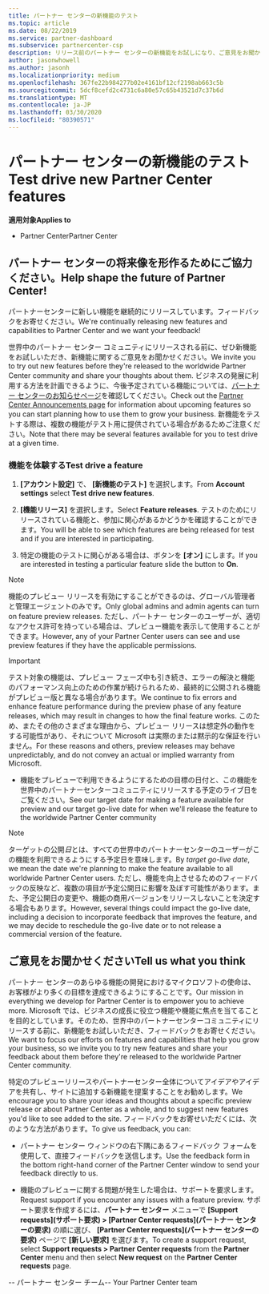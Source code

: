 ```yaml
---
title: パートナー センターの新機能のテスト
ms.topic: article
ms.date: 08/22/2019
ms.service: partner-dashboard
ms.subservice: partnercenter-csp
description: リリース前のパートナー センターの新機能をお試しになり、ご意見をお聞かせください。 パートナー センターの将来像を形作るためにご協力ください。
author: jasonwhowell
ms.author: jasonh
ms.localizationpriority: medium
ms.openlocfilehash: 367fe22b984277b02e4161bf12cf2198ab663c5b
ms.sourcegitcommit: 5dcf8cefd2c4731c6a80e57c65b43521d7c37b6d
ms.translationtype: MT
ms.contentlocale: ja-JP
ms.lasthandoff: 03/30/2020
ms.locfileid: "80390571"
---
```

# <a name="test-drive-new-partner-center-features"></a><span data-ttu-id="6471a-104">パートナー センターの新機能のテスト</span><span class="sxs-lookup"><span data-stu-id="6471a-104">Test drive new Partner Center features</span></span>

<span data-ttu-id="6471a-105">**適用対象**</span><span class="sxs-lookup"><span data-stu-id="6471a-105">**Applies to**</span></span>

- <span data-ttu-id="6471a-106">Partner Center</span><span class="sxs-lookup"><span data-stu-id="6471a-106">Partner Center</span></span>

## <a name="help-shape-the-future-of-partner-center"></a><span data-ttu-id="6471a-107">パートナー センターの将来像を形作るためにご協力ください。</span><span class="sxs-lookup"><span data-stu-id="6471a-107">Help shape the future of Partner Center!</span></span>

<span data-ttu-id="6471a-108">パートナーセンターに新しい機能を継続的にリリースしています。フィードバックをお寄せください。</span><span class="sxs-lookup"><span data-stu-id="6471a-108">We're continually releasing new features and capabilities to Partner Center and we want your feedback!</span></span> 

<span data-ttu-id="6471a-109">世界中のパートナー センター コミュニティにリリースされる前に、ぜひ新機能をお試しいただき、新機能に関するご意見をお聞かせください。</span><span class="sxs-lookup"><span data-stu-id="6471a-109">We invite you to try out new features before they're released to the worldwide Partner Center community and share your thoughts about them.</span></span> <span data-ttu-id="6471a-110">ビジネスの発展に利用する方法を計画できるように、今後予定されている機能については、[パートナー センターのお知らせページ](https://partnercenter.microsoft.com/pcv/announcements)を確認してください。</span><span class="sxs-lookup"><span data-stu-id="6471a-110">Check out the [Partner Center Announcements page](https://partnercenter.microsoft.com/pcv/announcements) for information about upcoming features so you can start planning how to use them to grow your business.</span></span> <span data-ttu-id="6471a-111">新機能をテストする際は、複数の機能がテスト用に提供されている場合があるためご注意ください。</span><span class="sxs-lookup"><span data-stu-id="6471a-111">Note that there may be several features available for you to test drive at a given time.</span></span>

### <a name="test-drive-a-feature"></a><span data-ttu-id="6471a-112">機能を体験する</span><span class="sxs-lookup"><span data-stu-id="6471a-112">Test drive a feature</span></span>

1. <span data-ttu-id="6471a-113">**[アカウント設定]** で、 **[新機能のテスト]** を選択します。</span><span class="sxs-lookup"><span data-stu-id="6471a-113">From **Account settings** select **Test drive new features**.</span></span>

2. <span data-ttu-id="6471a-114">**[機能リリース]** を選択します。</span><span class="sxs-lookup"><span data-stu-id="6471a-114">Select **Feature releases**.</span></span> <span data-ttu-id="6471a-115">テストのためにリリースされている機能と、参加に関心があるかどうかを確認することができます。</span><span class="sxs-lookup"><span data-stu-id="6471a-115">You will be able to see which features are being released for test and if you are interested in participating.</span></span>

3. <span data-ttu-id="6471a-116">特定の機能のテストに関心がある場合は、ボタンを **[オン]** にします。</span><span class="sxs-lookup"><span data-stu-id="6471a-116">If you are interested in testing a particular feature slide the button to **On**.</span></span> 

> [!NOTE]  
>  <span data-ttu-id="6471a-117">機能のプレビュー リリースを有効にすることができるのは、グローバル管理者と管理エージェントのみです。</span><span class="sxs-lookup"><span data-stu-id="6471a-117">Only global admins and admin agents can turn on feature preview releases.</span></span> <span data-ttu-id="6471a-118">ただし、パートナー センターのユーザーが、適切なアクセス許可を持っている場合は、プレビュー機能を表示して使用することができます。</span><span class="sxs-lookup"><span data-stu-id="6471a-118">However, any of your Partner Center users can see and use preview features if they have the applicable permissions.</span></span>

> [!IMPORTANT]  
> <span data-ttu-id="6471a-119">テスト対象の機能は、プレビュー フェーズ中も引き続き、エラーの解決と機能のパフォーマンス向上のための作業が続けられるため、最終的に公開される機能がプレビュー版と異なる場合があります。</span><span class="sxs-lookup"><span data-stu-id="6471a-119">We continue to fix errors and enhance feature performance during the preview phase of any feature releases, which may result in changes to how the final feature works.</span></span> <span data-ttu-id="6471a-120">このため、またその他のさまざまな理由から、プレビュー リリースは想定外の動作をする可能性があり、それについて Microsoft は実際のまたは黙示的な保証を行いません。</span><span class="sxs-lookup"><span data-stu-id="6471a-120">For these reasons and others, preview releases may behave unpredictably, and do not convey an actual or implied warranty from Microsoft.</span></span>

- <span data-ttu-id="6471a-121">機能をプレビューで利用できるようにするための目標の日付と、この機能を世界中のパートナーセンターコミュニティにリリースする予定のライブ日をご覧ください。</span><span class="sxs-lookup"><span data-stu-id="6471a-121">See our target date for making a feature available for preview and our target go-live date for when we'll release the feature to the worldwide Partner Center community</span></span>

> [!NOTE]  
>  <span data-ttu-id="6471a-122">ターゲットの公開*日*とは、すべての世界中のパートナーセンターのユーザーがこの機能を利用できるようにする予定日を意味します。</span><span class="sxs-lookup"><span data-stu-id="6471a-122">By *target go-live date*, we mean the date we're planning to make the feature available to all worldwide Partner Center users.</span></span> <span data-ttu-id="6471a-123">ただし、機能を向上させるためのフィードバックの反映など、複数の項目が予定公開日に影響を及ぼす可能性があります。また、予定公開日の変更や、機能の商用バージョンをリリースしないことを決定する場合もあります。</span><span class="sxs-lookup"><span data-stu-id="6471a-123">However, several things could impact the go-live date, including a decision to incorporate feedback that improves the feature, and we may decide to reschedule the go-live date or to not release a commercial version of the feature.</span></span>  


 
## <a name="tell-us-what-you-think"></a><span data-ttu-id="6471a-124">ご意見をお聞かせください</span><span class="sxs-lookup"><span data-stu-id="6471a-124">Tell us what you think</span></span>

<span data-ttu-id="6471a-125">パートナー センターのあらゆる機能の開発におけるマイクロソフトの使命は、お客様がより多くの目標を達成できるようにすることです。</span><span class="sxs-lookup"><span data-stu-id="6471a-125">Our mission in everything we develop for Partner Center is to empower you to achieve more.</span></span> <span data-ttu-id="6471a-126">Microsoft では、ビジネスの成長に役立つ機能や機能に焦点を当てることを目的としています。そのため、世界中のパートナーセンターコミュニティにリリースする前に、新機能をお試しいただき、フィードバックをお寄せください。</span><span class="sxs-lookup"><span data-stu-id="6471a-126">We want to focus our efforts on features and capabilities that help you grow your business, so we invite you to try new features and share your feedback about them before they're released to the worldwide Partner Center community.</span></span> 

<span data-ttu-id="6471a-127">特定のプレビューリリースやパートナーセンター全体についてアイデアやアイデアを共有し、サイトに追加する新機能を提案することをお勧めします。</span><span class="sxs-lookup"><span data-stu-id="6471a-127">We encourage you to share your ideas and thoughts about a specific preview release or about Partner Center as a whole, and to suggest new features you'd like to see added to the site.</span></span> <span data-ttu-id="6471a-128">フィードバックをお寄せいただくには、次のような方法があります。</span><span class="sxs-lookup"><span data-stu-id="6471a-128">To give us feedback, you can:</span></span>  

-   <span data-ttu-id="6471a-129">パートナー センター ウィンドウの右下隅にあるフィードバック フォームを使用して、直接フィードバックを送信します。</span><span class="sxs-lookup"><span data-stu-id="6471a-129">Use the feedback form in the bottom right-hand corner of the Partner Center window to send your feedback directly to us.</span></span> 

-   <span data-ttu-id="6471a-130">機能のプレビューに関する問題が発生した場合は、サポートを要求します。</span><span class="sxs-lookup"><span data-stu-id="6471a-130">Request support if you encounter any issues with a feature preview.</span></span> <span data-ttu-id="6471a-131">サポート要求を作成するには、**パートナー センター** メニューで **[Support requests]\(サポート要求\) > [Partner Center requests]\(パートナー センターの要求\)** の順に選び、 **[Partner Center requests]\(パートナー センターの要求\)** ページで **[新しい要求]** を選びます。</span><span class="sxs-lookup"><span data-stu-id="6471a-131">To create a support request, select **Support requests > Partner Center requests** from the **Partner Center** menu and then select **New request** on the **Partner Center requests** page.</span></span>



<span data-ttu-id="6471a-132">-- パートナー センター チーム</span><span class="sxs-lookup"><span data-stu-id="6471a-132">-- Your Partner Center team</span></span>

